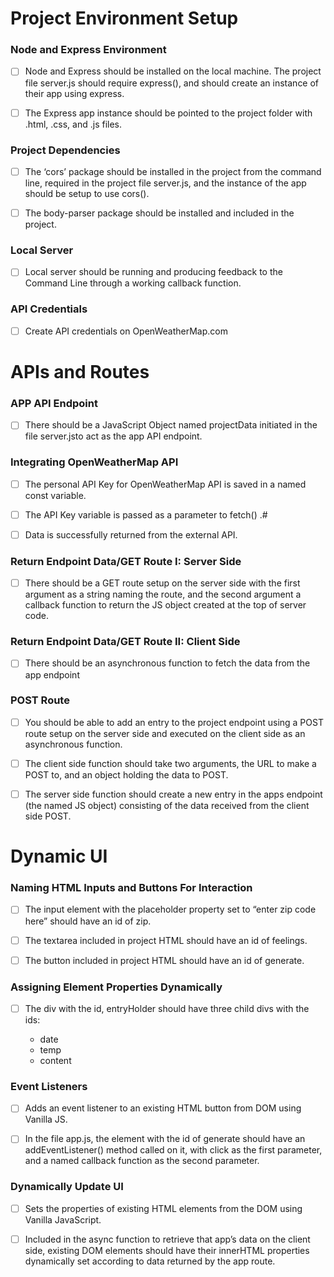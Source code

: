 Project Environment Setup
==========================

### Node and Express Environment

- [ ] Node and Express should be installed on the local machine. The project file server.js should require express(), and should create an instance of their app using express.

- [ ] The Express app instance should be pointed to the project folder with .html, .css, and .js files.

### Project Dependencies

- [ ] The ‘cors’ package should be installed in the project from the command line, required in the project file server.js, and the instance of the app should be setup to use cors().

- [ ] The body-parser package should be installed and included in the project.

### Local Server

- [ ] Local server should be running and producing feedback to the Command Line through a working callback function.

### API Credentials

- [ ] Create API credentials on OpenWeatherMap.com

APIs and Routes
===============

### APP API Endpoint

- [ ] There should be a JavaScript Object named projectData initiated in the file server.jsto act as the app API endpoint.

### Integrating OpenWeatherMap API

- [ ] The personal API Key for OpenWeatherMap API is saved in a named const variable.

- [ ] The API Key variable is passed as a parameter to fetch() .#

- [ ] Data is successfully returned from the external API.

### Return Endpoint Data/GET Route I: Server Side

- [ ] There should be a GET route setup on the server side with the first argument as a string naming the route, and the second argument a callback function to return the JS object created at the top of server code.

### Return Endpoint Data/GET Route II: Client Side

- [ ] There should be an asynchronous function to fetch the data from the app endpoint

### POST Route

- [ ] You should be able to add an entry to the project endpoint using a POST route setup on the server side and executed on the client side as an asynchronous function.

- [ ] The client side function should take two arguments, the URL to make a POST to, and an object holding the data to POST.

- [ ] The server side function should create a new entry in the apps endpoint (the named JS object) consisting of the data received from the client side POST.

Dynamic UI
==========

### Naming HTML Inputs and Buttons For Interaction

- [ ] The input element with the placeholder property set to “enter zip code here” should have an id of zip.

- [ ] The textarea included in project HTML should have an id of feelings.

- [ ] The button included in project HTML should have an id of generate.

### Assigning Element Properties Dynamically

- [ ] The div with the id, entryHolder should have three child divs with the ids:

  - date
  - temp
  - content
### Event Listeners

- [ ] Adds an event listener to an existing HTML button from DOM using Vanilla JS.

- [ ] In the file app.js, the element with the id of generate should have an addEventListener() method called on it, with click as the first parameter, and a named callback function as the second parameter.

### Dynamically Update UI

- [ ] Sets the properties of existing HTML elements from the DOM using Vanilla JavaScript.

- [ ] Included in the async function to retrieve that app’s data on the client side, existing DOM elements should have their innerHTML properties dynamically set according to data returned by the app route.
